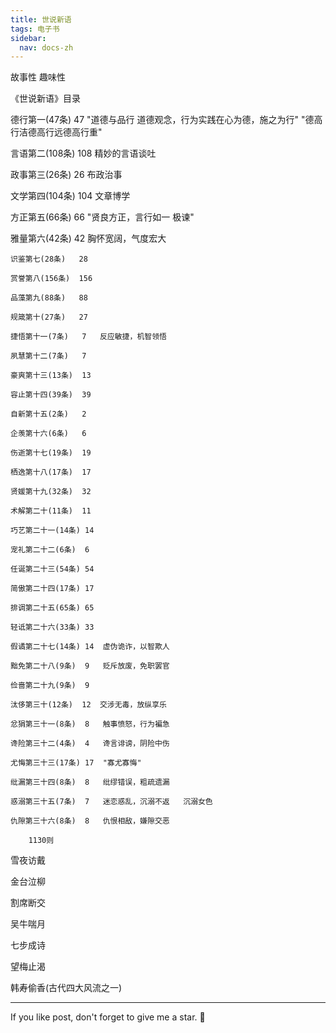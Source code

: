```yaml
---
title: 世说新语
tags: 电子书
sidebar:
  nav: docs-zh
---
```


故事性
趣味性

《世说新语》目录			

德行第一(47条)	47	"道德与品行 道德观念，行为实践在心为德，施之为行"	"德高行洁德高行远德高行重"

言语第二(108条)	108	精妙的言语谈吐	

政事第三(26条)	26	布政治事	

文学第四(104条)	104	文章博学	

方正第五(66条)	66	"贤良方正，言行如一 极谏"	

雅量第六(42条)	42	胸怀宽阔，气度宏大	
	
	识鉴第七(28条)	28		
	
	赏誉第八(156条)	156		
	
	品藻第九(88条)	88		
	
	规箴第十(27条)	27		
	
	捷悟第十一(7条)	7	反应敏捷，机智领悟	
	
	夙慧第十二(7条)	7		
	
	豪爽第十三(13条)	13		
	
	容止第十四(39条)	39		
	
	自新第十五(2条)	2		
	
	企羡第十六(6条)	6		
	
	伤逝第十七(19条)	19		
	
	栖逸第十八(17条) 	17		
	
	贤媛第十九(32条)	32		
	
	术解第二十(11条)	11		
	
	巧艺第二十一(14条)	14		
	
	宠礼第二十二(6条)	6		
	
	任诞第二十三(54条)	54		
	
	简傲第二十四(17条)	17		
	
	排调第二十五(65条)	65		
	
	轻诋第二十六(33条)	33		
	
	假谲第二十七(14条)	14	虚伪诡诈，以智欺人	
	
	黜免第二十八(9条)	9	贬斥放废，免职罢官	
	
	俭啬第二十九(9条)	9		
	
	汰侈第三十(12条)	12	交涉无毒，放纵享乐	
	
	忿狷第三十一(8条)	8	触事愤怒，行为褊急	
	
	谗险第三十二(4条)	4	谗言诽谤，阴险中伤	
	
	尤悔第三十三(17条)	17	"寡尤寡悔"	
	
	纰漏第三十四(8条)	8	纰缪错误，粗疏遗漏	
	
	惑溺第三十五(7条)	7	迷恋惑乱，沉溺不返	沉溺女色
	
	仇隙第三十六(8条)	8	仇恨相敌，嫌隙交恶	
				
		1130则		

雪夜访戴

金台泣柳

割席断交

吴牛喘月

七步成诗

望梅止渴

韩寿偷香(古代四大风流之一)


<!--more-->

---

If you like post, don't forget to give me a star. :star2:

